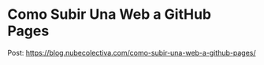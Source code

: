 # Como Subir Una Web a GitHub Pages 

Post: https://blog.nubecolectiva.com/como-subir-una-web-a-github-pages/ 
